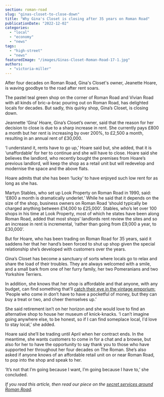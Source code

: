```yaml
---
section: roman-road
slug: "ginas-closet-to-close-down"
title: "Why Gina's Closet is closing after 35 years on Roman Road"
publicationDate: "2022-12-02"
categories: 
  - "local"
  - "economy"
  - "news"
tags: 
  - "high-street"
  - "news"
featuredImage: "/images/Ginas-Closet-Roman-Road-17-1.jpg"
authors: 
  - "victoria-miller"
---
```


After four decades on Roman Road, Gina's Closet's owner, Jeanette Hoare, is waving goodbye to the road after rent soars.

The pastel teal green shop on the corner of Roman Road and Vivian Road with all kinds of bric-a-brac pouring out on Roman Road, has delighted locals for decades. But sadly, this quirky shop, Gina’s Closet, is closing down.

Jeannette ‘Gina’ Hoare, Gina’s Closet’s owner, said that the reason for her decision to close is due to a sharp increase in rent. She currently pays £800 a month but her rent is increasing by over 200%, to £2,500 a month, resulting in an annual rent of £30,000.

‘I understand it, rents have to go up,’ Hoare said but, she added, that it is ‘unaffordable’ for her to continue and she will have to close. Hoare said she believes the landlord, who recently bought the premises from Hoare’s previous landlord, will keep the shop as a retail unit but will redevelop and modernise the space and the above flats.

Hoare admits that she has been ‘lucky’ to have enjoyed such low rent for as long as she has. 

Martyn Stables, who set up Look Property on Roman Road in 1990, said: ‘£800 a month is dramatically underlet.’ While he said that it depends on the size of the shop, business owners on Roman Road ‘should typically be charged anything between £14,000 to £25,000’. Stables, who’s let over 100 shops in his time at Look Property, most of which he states have been along Roman Road, added that most shops’ landlords rent review the sites and so an increase in rent is incremental, ‘rather than going from £9,000 a year, to £30,000’. 

But for Hoare, who has been trading on Roman Road for 35 years, said it saddens her that her hand’s been forced to shut up shop given the special relationship she’s developed with customers over the years.  

Gina’s Closet has become a sanctuary of sorts where locals go to relax and share the load of their troubles. They are always welcomed with a smile, and a small bark from one of her furry family, her two Pomeranians and two Yorkshire Terriers. 

In addition, she knows that her shop is affordable and that anyone, with any budget, can find something that’ll [catch their eye in the vintage emporium:](https://romanroadlondon.com/ginas-closet-vintage-shop-bow/) ‘People who come in don’t have to have a pocketful of money, but they can buy a treat or two, and cheer themselves up.’

She said retirement isn’t on her horizon and she would love to find an alternative shop to house her museum of knick-knacks. ‘I can’t imagine going anywhere else, to be honest, so if I can find someplace local, I'd love to stay local,’ she added.

Hoare said she’ll be trading until April when her contract ends. In the meantime, she wants customers to come in for a chat and a browse, but also for her to have the opportunity to say thank you to those who have supported her throughout her four decades on The Roman. She’s also asked if anyone knows of an affordable retail unit on or near Roman Road, to pop into the shop and speak to her.

‘It’s not that I’m going because I want, I’m going because I have to,’ she concluded. 

_If you read this article, then read our piece on the [secret services around Roman Road](https://romanroadlondon.com/secret-services-high-street/)._




